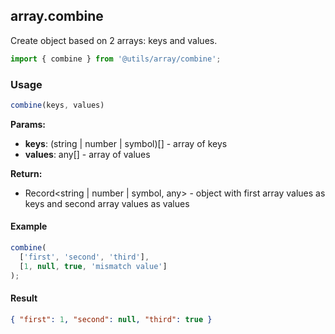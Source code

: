 ## array.combine

Create object based on 2 arrays: keys and values.

```javascript
import { combine } from '@utils/array/combine';
```

### Usage

```javascript
combine(keys, values)
```

**Params:**

* **keys**: (string | number | symbol)[] - array of keys
* **values**: any[] - array of values

**Return:**

* Record<string | number | symbol, any> - object with first array values as keys and second array values as values

#### Example

```javascript
combine(
  ['first', 'second', 'third'],
  [1, null, true, 'mismatch value']
);
```

#### Result

```json
{ "first": 1, "second": null, "third": true }
```
